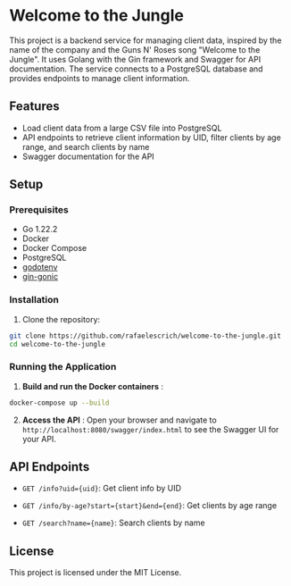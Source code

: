 # Welcome to the Jungle

This project is a backend service for managing client data, inspired by the name of the company and the Guns N' Roses song "Welcome to the Jungle". It uses Golang with the Gin framework and Swagger for API documentation. The service connects to a PostgreSQL database and provides endpoints to manage client information.

## Features

- Load client data from a large CSV file into PostgreSQL
- API endpoints to retrieve client information by UID, filter clients by age range, and search clients by name
- Swagger documentation for the API

## Setup

### Prerequisites

- Go 1.22.2
- Docker
- Docker Compose
- PostgreSQL
- [godotenv](https://github.com/joho/godotenv)
- [gin-gonic](https://github.com/gin-gonic/gin)

### Installation

1. Clone the repository:

```bash
git clone https://github.com/rafaelescrich/welcome-to-the-jungle.git
cd welcome-to-the-jungle
```

### Running the Application 
 
1. **Build and run the Docker containers** :

```bash
docker-compose up --build
```
 
2. **Access the API** :
Open your browser and navigate to `http://localhost:8080/swagger/index.html` to see the Swagger UI for your API.

## API Endpoints 
 
- `GET /info?uid={uid}`: Get client info by UID
 
- `GET /info/by-age?start={start}&end={end}`: Get clients by age range
 
- `GET /search?name={name}`: Search clients by name

## License 

This project is licensed under the MIT License.